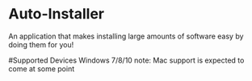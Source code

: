 # Auto-Installer
An application that makes installing large amounts of software easy by doing them for you!

#Supported Devices
Windows 7/8/10
note: Mac support is expected to come at some point
